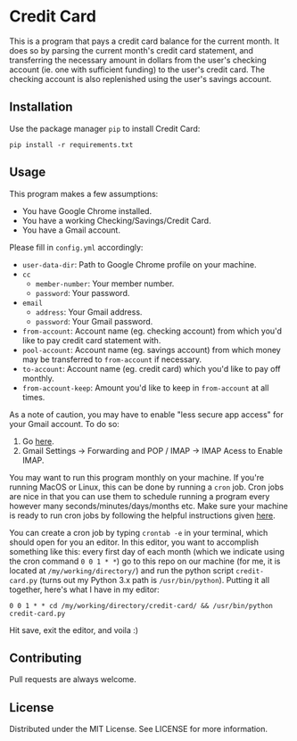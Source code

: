 # Credit Card
This is a program that pays a credit card balance for the current month. It does so by parsing the current month's credit card statement, and transferring the necessary amount in dollars from the user's checking account (ie. one with sufficient funding) to the user's credit card. The checking account is also replenished using the user's savings account.

## Installation

Use the package manager `pip` to install Credit Card:

`pip install -r requirements.txt`

## Usage

This program makes a few assumptions:
- You have Google Chrome installed.
- You have a working Checking/Savings/Credit Card.
- You have a Gmail account.

Please fill in `config.yml` accordingly:
- `user-data-dir`: Path to Google Chrome profile on your machine.
- `cc`
  - `member-number`: Your member number.
  - `password`: Your password.
- `email`
  - `address`: Your Gmail address.
  - `password`: Your Gmail password.
- `from-account`: Account name (eg. checking account) from which you'd like to pay credit card statement with.
- `pool-account`: Account name (eg. savings account) from which money may be transferred to `from-account` if necessary.
- `to-account`: Account name (eg. credit card) which you'd like to pay off monthly.
- `from-account-keep`: Amount you'd like to keep in `from-account` at all times.

As a note of caution, you may have to enable "less secure app access" for your Gmail account. To do so:
1. Go [here](https://myaccount.google.com/lesssecureapps?pli=1).
2. Gmail Settings -> Forwarding and POP / IMAP -> IMAP Acess to Enable IMAP.


You may want to run this program monthly on your machine. If you're running MacOS or Linux, this can be done by running a `cron` job. Cron jobs are nice in that you can use them to schedule running a program every however many seconds/minutes/days/months etc. Make sure your machine is ready to run cron jobs by following the helpful instructions given [here](https://blog.bejarano.io/fixing-cron-jobs-in-mojave/).

You can create a cron job by typing `crontab -e` in your terminal, which should open for you an editor. In this editor, you want to accomplish something like this: every first day of each month (which we indicate using the cron command `0 0 1 * *`) go to this repo on our machine (for me, it is located at `/my/working/directory/`) and run the python script `credit-card.py` (turns out my Python 3.x path is `/usr/bin/python`). Putting it all together, here's what I have in my editor:

`0 0 1 * * cd /my/working/directory/credit-card/ && /usr/bin/python credit-card.py`

Hit save, exit the editor, and voila :)

## Contributing 

Pull requests are always welcome.

## License

Distributed under the MIT License. See LICENSE for more information.
